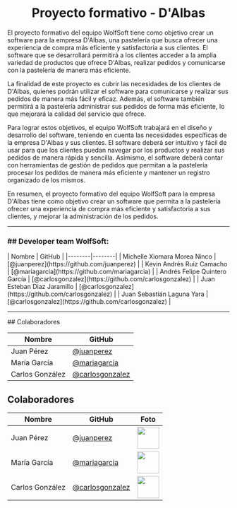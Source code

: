 <h1 align="center"> Proyecto formativo - D'Albas </h1>
<p align="center"> 

El proyecto formativo del equipo WolfSoft tiene como objetivo crear un software para la empresa D'Albas, una pastelería que busca ofrecer una experiencia de compra más eficiente y satisfactoria a sus clientes. El software que se desarrollará permitirá a los clientes acceder a la amplia variedad de productos que ofrece D'Albas, realizar pedidos y comunicarse con la pastelería de manera más eficiente.

La finalidad de este proyecto es cubrir las necesidades de los clientes de D'Albas, quienes podrán utilizar el software para comunicarse y realizar sus pedidos de manera más fácil y eficaz. Además, el software también permitirá a la pastelería administrar sus pedidos de forma más eficiente, lo que mejorará la calidad del servicio que ofrece.

Para lograr estos objetivos, el equipo WolfSoft trabajará en el diseño y desarrollo del software, teniendo en cuenta las necesidades específicas de la empresa D'Albas y sus clientes. El software deberá ser intuitivo y fácil de usar para que los clientes puedan navegar por los productos y realizar sus pedidos de manera rápida y sencilla. Asimismo, el software deberá contar con herramientas de gestión de pedidos que permitan a la pastelería procesar los pedidos de manera más eficiente y mantener un registro organizado de los mismos.

En resumen, el proyecto formativo del equipo WolfSoft para la empresa D'Albas tiene como objetivo crear un software que permita a la pastelería ofrecer una experiencia de compra más eficiente y satisfactoria a sus clientes, y mejorar la administración de los pedidos. </p>
<hr>
<h3>## Developer team WolfSoft:</h3>
| Nombre | GitHub |
|--------|--------|
| Michelle Xiomara Morea Ninco | [@juanperez](https://github.com/juanperez) |
| Kevin Andrés Ruiz Camacho | [@mariagarcia](https://github.com/mariagarcia) |
| Andrés Felipe Quintero García | [@carlosgonzalez](https://github.com/carlosgonzalez) |
| Juan Esteban Diaz Jaramillo | [@carlosgonzalez](https://github.com/carlosgonzalez) |
| Juan Sebastián Laguna Yara | [@carlosgonzalez](https://github.com/carlosgonzalez) |
<hr>
## Colaboradores

| Nombre | GitHub |
|--------|--------|
| Juan Pérez | [@juanperez](https://github.com/juanperez) |
| María García | [@mariagarcia](https://github.com/mariagarcia) |
| Carlos González | [@carlosgonzalez](https://github.com/carlosgonzalez) |

## Colaboradores

| Nombre | GitHub | Foto |
|--------|--------|------|
| Juan Pérez | [@juanperez](https://github.com/juanperez) | <img src="https://github.com/juanperez.png" width="50" height="50"> |
| María García | [@mariagarcia](https://github.com/mariagarcia) | <img src="https://github.com/mariagarcia.png" width="50" height="50"> |
| Carlos González | [@carlosgonzalez](https://github.com/carlosgonzalez) | <img src="https://github.com/carlosgonzalez.png" width="50" height="50"> |


